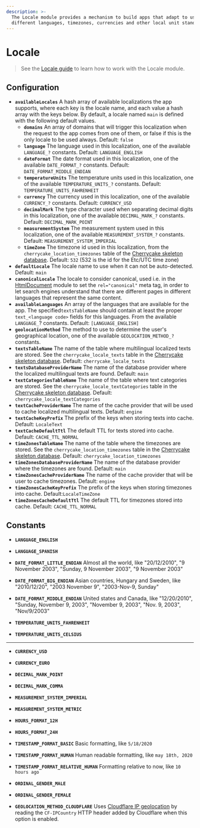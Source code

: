 ```yaml
---
description: >-
  The Locale module provides a mechanism to build apps that adapt to users using
  different languages, timezones, currencies and other local unit standards.
---
```


# Locale

> See the [Locale guide](../../../guide/locale-guide.md) to learn how to work with the Locale module.

## Configuration

* **`availableLocales`** A hash array of available localizations the app supports, where each key is the locale name, and each value a hash array with the keys below. By default, a locale named `main` is defined with the following default values.
  * **`domains`** An array of domains that will trigger this localization when the request to the app comes from one of them, or false if this is the only locale to be used always. Default: `false`
  * **`language`** The language used in this localization, one of the available `LANGUAGE_?` constants. Default: `LANGUAGE_ENGLISH`
  * **`dateFormat`** The date format used in this localization, one of the available `DATE_FORMAT_?` constants. Default: `DATE_FORMAT_MIDDLE_ENDIAN`
  * **`temperatureUnits`** The temperature units used in this localization, one of the available `TEMPERATURE_UNITS_?` constants. Default: `TEMPERATURE_UNITS_FAHRENHEIT`
  * **`currency`** The currency used in this localization, one of the available `CURRENCY_?` constants. Default: `CURRENCY_USD`
  * **`decimalMark`** The type character used when separating decimal digits in this localization, one of the available `DECIMAL_MARK_?` constants. Default: `DECIMAL_MARK_POINT`
  * **`measurementSystem`** The measurement system used in this localization, one of the available `MEASUREMENT_SYSTEM_?` constants. Default: `MEASUREMENT_SYSTEM_IMPERIAL`
  * **`timeZone`** The timezone id used in this localization, from the `cherrycake_location_timezones` table of the [Cherrycake skeleton database](../../../guide/getting-started/#setting-up-the-skeleton-database). Default: `532` \(532 is the id for the Etc/UTC time zone\)
* **`defaultLocale`** The locale name to use when it can not be auto-detected. Default: `main`
* **`canonicalLocale`** The locale to consider canonical, used i.e. in the [HtmlDocument](../htmldocument/) module to set the `rel="canonical"` meta tag, in order to let search engines understand that there are different pages in different languages that represent the same content.
* **`availableLanguages`** An array of the languages that are available for the app. The specified`textsTableName` should contain at least the proper `text_<language code>` fields for this languages. From the available `LANGUAGE_`? constants. Default: `[LANGUAGE_ENGLISH]`
* **`geolocationMethod`** The method to use to determine the user's geographical location, one of the available `GEOLOCATION_METHOD_?` constants.
* **`textsTableName`** The name of the table where multilingual localized texts are stored. See the `cherrycake_locale_texts` table in the [Cherrycake skeleton database](../../../guide/getting-started/#setting-up-the-skeleton-database). Default: `cherrycake_locale_texts`
* **`textsDatabaseProviderName`** The name of the database provider where the localized multilingual texts are found. Default: `main`
* **`textCategoriesTableName`** The name of the table where text categories are stored. See the `cherrycake_locale_textCategories` table in the [Cherrycake skeleton database](../../../guide/getting-started/#setting-up-the-skeleton-database). Default: `cherrycake_locale_textCategories`
* **`textCacheProviderName`** The name of the cache provider that will be used to cache localized multilingual texts. Default: `engine`
* **`textCacheKeyPrefix`** The prefix of the keys when storing texts into cache. Default: `LocaleText`
* **`textCacheDefaultTtl`** The default TTL for texts stored into cache. Default: `CACHE_TTL_NORMAL`
* **`timeZonesTableName`** The name of the table where the timezones are stored. See the `cherrycake_location_timezones` table in the [Cherrycake skeleton database](../../../guide/getting-started/#setting-up-the-skeleton-database). Default: `cherrycake_location_timezones`
* **`timeZonesDatabaseProviderName`** The name of the database provider where the timezones are found. Default: `main`
* **`timeZonesCacheProviderName`** The name of the cache provider that will be user to cache timezones. Default: `engine`
* **`timeZonesCacheKeyPrefix`** The prefix of the keys when storing timezones into cache. Default:`LocaleTimeZone`
* **`timeZonesCacheDefaultTtl`** The default TTL for timezones stored into cache. Default: `CACHE_TTL_NORMAL`

## Constants

* **`LANGUAGE_ENGLISH`**
* **`LANGUAGE_SPANISH`**



* **`DATE_FORMAT_LITTLE_ENDIAN`** Almost all the world, like "20/12/2010", "9 November 2003", "Sunday, 9 November 2003", "9 November 2003"
* **`DATE_FORMAT_BIG_ENDIAN`** Asian countries, Hungary and Sweden, like "2010/12/20", "2003 November 9", "2003-Nov-9, Sunday"
* **`DATE_FORMAT_MIDDLE_ENDIAN`** United states and Canada, like "12/20/2010", "Sunday, November 9, 2003", "November 9, 2003", "Nov. 9, 2003", "Nov/9/2003"



* **`TEMPERATURE_UNITS_FAHRENHEIT`**
* **`TEMPERATURE_UNITS_CELSIUS`**

 ****

* **`CURRENCY_USD`**
* **`CURRENCY_EURO`**



* **`DECIMAL_MARK_POINT`**
* **`DECIMAL_MARK_COMMA`**



* **`MEASUREMENT_SYSTEM_IMPERIAL`**
* **`MEASUREMENT_SYSTEM_METRIC`**



* **`HOURS_FORMAT_12H`**
* **`HOURS_FORMAT_24H`**



* **`TIMESTAMP_FORMAT_BASIC`** Basic formatting, like `5/18/2020`
* **`TIMESTAMP_FORMAT_HUMAN`** Human readable formatting, like `may 18th, 2020`
* **`TIMESTAMP_FORMAT_RELATIVE_HUMAN`** Formatting relative to now, like `10 hours ago`



* **`ORDINAL_GENDER_MALE`**
* **`ORDINAL_GENDER_FEMALE`**



* **`GEOLOCATION_METHOD_CLOUDFLARE`** Uses [Cloudflare IP geolocation](https://support.cloudflare.com/hc/en-us/articles/200168236-Configuring-Cloudflare-IP-Geolocation) by reading the `CF-IPCountry` HTTP header added by Cloudflare when this option is enabled.





